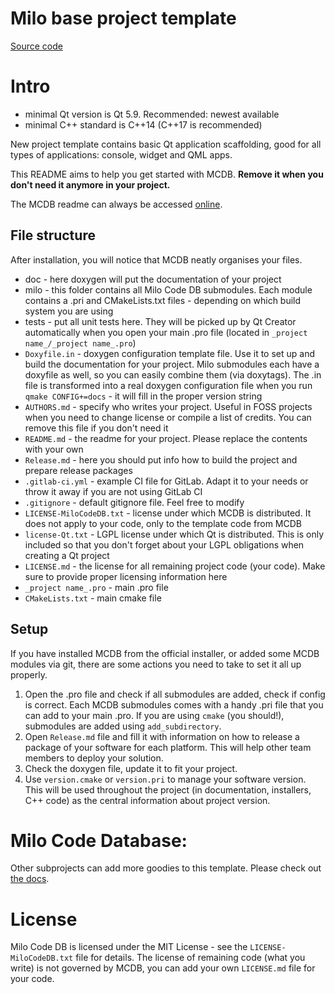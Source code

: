 # Milo base project template

[Source code](https://github.com/milosolutions/newprojecttemplate)

# Intro

* minimal Qt version is Qt 5.9. Recommended: newest available
* minimal C++ standard is C++14 (C++17 is recommended)

New project template contains basic Qt application scaffolding, good for
all types of applications: console, widget and QML apps.

This README aims to help you get started with MCDB.
**Remove it when you don't need it anymore in your project.**

The MCDB readme can always be accessed
[online](https://github.com/milosolutions/mwizardtemplate/blob/master/README.md).

## File structure

After installation, you will notice that MCDB neatly organises your files.

* doc - here doxygen will put the documentation of your project
* milo - this folder contains all Milo Code DB submodules. Each module contains
a .pri and CMakeLists.txt files - depending on which build system you are using
* tests - put all unit tests here. They will be picked up by Qt Creator
automatically when you open your main .pro file
(located in `_project name_/_project name_.pro`)
* `Doxyfile.in` - doxygen configuration template file. Use it to
set up and build the documentation for your project. Milo submodules each have a
doxyfile as well, so you can easily combine them (via doxytags).
The .in file is transformed into a real doxygen configuration file when you run
`qmake CONFIG+=docs` - it will fill in the proper version string
* `AUTHORS.md` - specify who writes your project. Useful in FOSS projects when
you need to change license or compile a list of credits. You can remove this
file if you don't need it
* `README.md` - the readme for your project. Please replace the contents
with your own
* `Release.md` - here you should put info how to build the project and prepare
release packages
* `.gitlab-ci.yml` - example CI file for GitLab. Adapt it to your needs or throw
it away if you are not using GitLab CI
* `.gitignore` - default gitignore file. Feel free to modify
* `LICENSE-MiloCodeDB.txt` - license under which MCDB is distributed. It does
not apply to your code, only to the template code from MCDB
* `license-Qt.txt` - LGPL license under which Qt is distributed. This is only
included so that you don't forget about your LGPL obligations when creating a Qt
project
* `LICENSE.md` - the license for all remaining project code (your code). Make
sure to provide proper licensing information here
* `_project name_.pro` - main .pro file
* `CMakeLists.txt` - main cmake file

## Setup

If you have installed MCDB from the official installer, or added some MCDB
modules via git, there are some actions you need to take to set it all up
properly.

1. Open the .pro file and check if all submodules are added, check if config is
correct. Each MCDB submodules comes with a handy .pri file that you can add
to your main .pro. If you are using `cmake` (you should!), submodules are added
using `add_subdirectory`.
2. Open `Release.md` file and fill it with information on how to release a package
of your software for each platform. This will help other team members to deploy
your solution.
3. Check the doxygen file, update it to fit your project.
4. Use `version.cmake` or `version.pri` to manage your software version. This
will be used throughout the project (in documentation, installers, C++ code) as
the central information about project version.

# Milo Code Database:

Other subprojects can add more goodies to this template. Please check out
[the docs](https://docs.milosolutions.com/milo-code-db/milo-qtcreator-wizard/md_doc_subprojects.html).

# License

Milo Code DB is licensed under the MIT License - see the
`LICENSE-MiloCodeDB.txt` file for details. The license of remaining code (what
you write) is not governed by MCDB, you can add your own `LICENSE.md` file for
your code.
